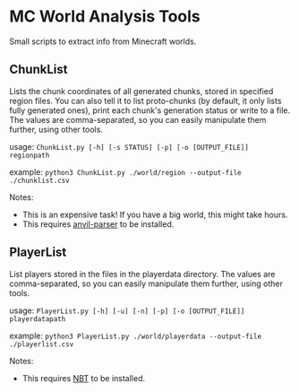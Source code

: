 # MC World Analysis Tools
Small scripts to extract info from Minecraft worlds.

## ChunkList
Lists the chunk coordinates of all generated chunks, stored in specified region files. You can also tell it to list proto-chunks (by default, it only lists fully generated ones), print each chunk's generation status or write to a file. The values are comma-separated, so you can easily manipulate them further, using other tools.

usage: `ChunkList.py [-h] [-s STATUS] [-p] [-o [OUTPUT_FILE]] regionpath`

example: `python3 ChunkList.py ./world/region --output-file ./chunklist.csv`

Notes:
- This is an expensive task! If you have a big world, this might take hours.
- This requires [anvil-parser](https://pypi.org/project/anvil-parser/) to be installed.

## PlayerList
List players stored in the files in the playerdata directory. The values are comma-separated, so you can easily manipulate them further, using other tools.

usage: `PlayerList.py [-h] [-u] [-n] [-p] [-o [OUTPUT_FILE]] playerdatapath`

example: `python3 PlayerList.py ./world/playerdata --output-file ./playerlist.csv`

Notes:
- This requires [NBT](https://pypi.org/project/NBT/) to be installed.

